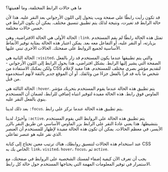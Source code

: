 ما هي حالات الرابط المختلفة، وما أهميتها؟

قد تكون رأيت رابطًا على صفحة ويب يتحول إلى اللون الأرجواني بعد النقر عليه. هذا لأن حالة الرابط قد تغيرت، ونتيجة لذلك يتم تطبيق تنسيق مختلف. يمكن أن يكون الرابط في خمس حالات مختلفة.

الحالة الأولى هي الحالة الافتراضية، وهي `:link`. تمثل هذه الحالة رابطًا لم يقم المستخدم بزيارته، أو النقر عليه، أو التفاعل معه بعد. يمكن اعتبار هذه الحالة بمثابة توفير الأنماط الأساسية لجميع الروابط على صفحتك. الحالات الأخرى تبنى عليها.

الحالة الثانية هي `:visited`، والتي يتم تطبيقها عندما يكون المستخدم قد زار بالفعل الصفحة التي يشير إليها الرابط. بشكل افتراضي، هذا يحول الرابط إلى اللون الأرجواني - ولكن يمكنك الاستفادة من CSS لتقديم مؤشر بصري مختلف للمستخدم. هذا مفيد لإعلام شخص ما بأنه قد قرأ بالفعل جزءًا من وثائقك. أو أن الموقع جدير بالثقة لأنهم استخدموه من قبل.

الحالة الثالثة هي `:hover`. يتم تطبيق هذه الحالة عندما يقوم المستخدم بتحريك مؤشر الماوس فوق رابط. هذه الحالة مفيدة لتوفير انتباه إضافي للرابط، لضمان أن المستخدم ينوي بالفعل النقر عليه.

بعد ذلك لدينا `:focus`. يتم تطبيق هذه الحالة عندما نركز على رابط.

وأخيرًا، لدينا `:active`. يتم تطبيق هذه الحالة على الروابط التي يقوم المستخدم بتنشيطها. هذا يعني عادةً النقر على الرابط بزر الماوس الأساسي عن طريق النقر بالزر الأيسر، في معظم الحالات. يمكن أن تكون هذه الحالة مفيدة لإظهار للمستخدم أن العنصر الذي نقر عليه هو عنصر تفاعلي.

عند استخدام هذه الحالات لتنسيق روابطك، هناك ترتيب معين تحتاج إلى كتابة CSS الخاص بك به: `link`، `visited`، `hover`، `focus`، ثم `active`.

يجب أن تعرف الآن كيفية إضفاء لمستك الشخصية على الروابط في صفحتك، مع الاستمرار في توفير المعلومات المهمة التي يحتاجها المستخدم حول حالة كل رابط.
